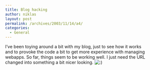 ```yaml
---
title: Blog hacking
author: niklas
layout: post
permalink: /archives/2003/11/14/a4/
categories:
  - General
---
```

I&#8217;ve been toying around a bit with my blog, just to see how it works  
and to provoke the code a bit to get more experience with managing  
webapps. So far, things seem to be working well. I just need the URL  
changed into something a bit nicer looking. <img src='http://blog.saers.com/wp-includes/images/smilies/icon_smile.gif' alt=':)' class='wp-smiley' />